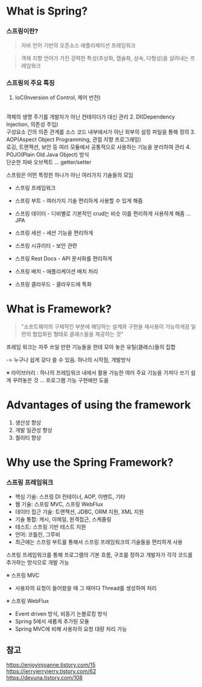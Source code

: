 # What is Spring?

### 스프링이란?

>자바 언어 기반의 오픈소스 애플리케이션 프레임워크

>객체 지향 언어가 가진 강력한 특성(추상화, 캡슐화, 상속, 다형성)을 살려내는 프레임워크

### 스프링의 주요 특징
1. IoC(Inversion of Control, 제어 반전)
</br>
객체의 생명 주기를 개발자가 아닌 컨테이더가 대신 관리
2.  DI(Dependency Injection, 의존성 주입)
</br>
구성요소 간의 의존 관계를 소스 코드 내부에서가 아닌 외부의 설정 파일을 통해 정의
3. AOP(Aspect Object Programming, 관점 지향 프로그래밍)
</br>
로깅, 트랜잭션, 보안 등 여러 모듈에서 공통적으로 사용하는 기능을 분리하여 관리 
4. POJO(Plain Old Java Object) 방식
</br>
단순한 자바 오브젝트 ... getter/setter


스프링은 어떤 특정한 하나가 아닌 여러가지 기술들의 모임

- 스프링 프레임워크

- 스프링 부트 - 여러가지 기술 편리하게 사용할 수 있게 해줌

- 스프링 데이터 - 디비별로 기본적인 crud는 비슷 이를 편리하게 사용하게 해줌 ... JPA

- 스프링 세션 - 세션 기능을 편리하게

- 스프링 시큐리티 - 보안 관련

- 스프링 Rest Docs - API 문서화를 편리하게

- 스프링 배치 - 애플리케이션 배치 처리

- 스프링 클라우드 - 클라우드에 특화

# What is Framework?
>"소프트웨어의 구체적인 부분에 해당하는 설계와 구현을 재사용이 가능하게끔 일련의 협업화된 형태로 클래스들을 제공하는 것"

프레임 워크는 자주 쓰일 만한 기능들을 한데 모아 놓은 유틸(클래스)들의 집합

-> 누구나 쉽게 갖다 쓸 수 있음. 하나의 시작점, 개발방식

※ 라이브러리 : 
하나의 프레임워크 내에서 활용 가능한 여러 주요 기능을 가져다 쓰기 쉽게 꾸려놓은 것 ... 프로그램 기능 구현에만 도움

# Advantages of using the framework
1. 생산성 향상
2. 개발 일관성 향상
3. 퀄리티 향상

# Why use the Spring Framework?

### 스프링 프레임워크
- 핵심 기술: 스프링 DI 컨테이너, AOP, 이벤트, 기타
- 웹 기술: 스프링 MVC, 스프링 WebFlux
- 데이터 접근 기술: 트랜잭션, JDBC, ORM 지원, XML 지원
- 기술 통합: 캐시, 이메일, 원격접근, 스케줄링
- 테스트: 스프링 기반 테스트 지원
- 언어: 코틀린, 그루비
- 최근에는 스프링 부트를 통해서 스프링 프레임워크의 기술들을 편리하게 사용

스프링 프레임워크를 통해 프로그램의 기본 흐름, 구조를 정하고 개발자가 각각 코드를 추가하는 방식으로 개발 가능

※ 스프링 MVC
</br>
-  사용자의 요청이 들어왔을 때 그 때마다 Thread를 생성하여 처리

※ 스프링 WebFlux
</br>
- Event driven 방식, 비동기 논블로킹 방식
- Spring 5에서 새롭게 추가된 모듈
- Spring MVC에 비해 사용자의 요청 대량 처리 가능

## 참고
https://enjoyinjoanne.tistory.com/15</br>
https://jerryjerryjerry.tistory.com/62</br>
https://devuna.tistory.com/108
